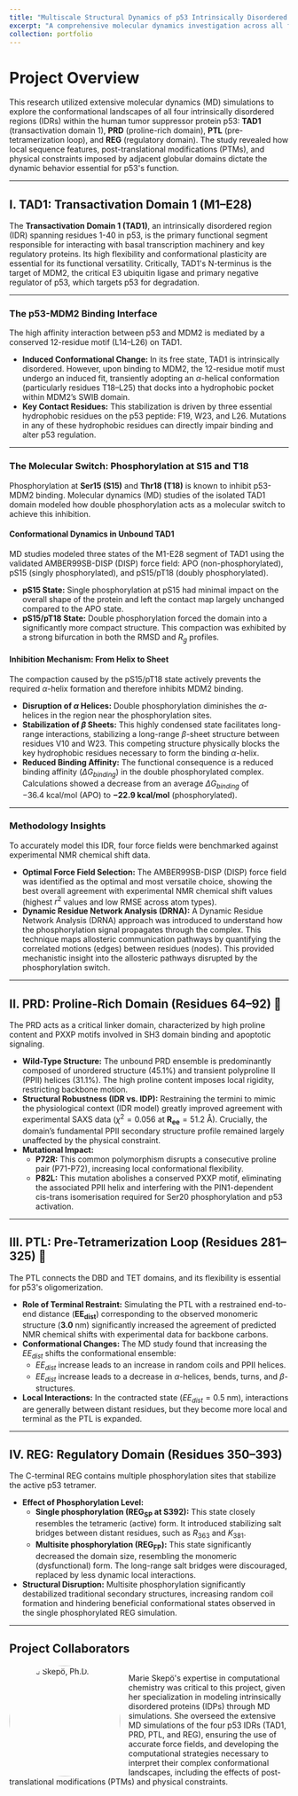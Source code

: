 ```yaml
---
title: "Multiscale Structural Dynamics of p53 Intrinsically Disordered Regions (IDRs)"
excerpt: "A comprehensive molecular dynamics investigation across all four p53 IDRs (TAD1, PRD, PTL, REG) to elucidate how local sequence features, post-translational modifications, and domain context govern the protein's conformational landscape, allostery, and critical regulatory functions. <br/>"
collection: portfolio
---
```


# Project Overview

This research utilized extensive molecular dynamics (MD) simulations to explore the conformational landscapes of all four intrinsically disordered regions (IDRs) within the human tumor suppressor protein p53: **TAD1** (transactivation domain 1), **PRD** (proline-rich domain), **PTL** (pre-tetramerization loop), and **REG** (regulatory domain). The study revealed how local sequence features, post-translational modifications (PTMs), and physical constraints imposed by adjacent globular domains dictate the dynamic behavior essential for p53's function.

---

## I. TAD1: Transactivation Domain 1 (M1–E28)

The **Transactivation Domain 1 (TAD1)**, an intrinsically disordered region (IDR) spanning residues 1-40 in p53, is the primary functional segment responsible for interacting with basal transcription machinery and key regulatory proteins. Its high flexibility and conformational plasticity are essential for its functional versatility. Critically, TAD1's N-terminus is the target of MDM2, the critical E3 ubiquitin ligase and primary negative regulator of p53, which targets p53 for degradation.

---

### The p53-MDM2 Binding Interface

The high affinity interaction between p53 and MDM2 is mediated by a conserved 12-residue motif (L14–L26) on TAD1.

* **Induced Conformational Change:** In its free state, TAD1 is intrinsically disordered. However, upon binding to MDM2, the 12-residue motif must undergo an induced fit, transiently adopting an $\alpha$-helical conformation (particularly residues T18–L25) that docks into a hydrophobic pocket within MDM2’s SWIB domain.
* **Key Contact Residues:** This stabilization is driven by three essential hydrophobic residues on the p53 peptide: F19, W23, and L26. Mutations in any of these hydrophobic residues can directly impair binding and alter p53 regulation.

---

### The Molecular Switch: Phosphorylation at S15 and T18

Phosphorylation at **Ser15 (S15)** and **Thr18 (T18)** is known to inhibit p53-MDM2 binding. Molecular dynamics (MD) studies of the isolated TAD1 domain modeled how double phosphorylation acts as a molecular switch to achieve this inhibition.

#### Conformational Dynamics in Unbound TAD1

MD studies modeled three states of the M1-E28 segment of TAD1 using the validated AMBER99SB-DISP (DISP) force field: APO (non-phosphorylated), pS15 (singly phosphorylated), and pS15/pT18 (doubly phosphorylated).

* **pS15 State:** Single phosphorylation at pS15 had minimal impact on the overall shape of the protein and left the contact map largely unchanged compared to the APO state.
* **pS15/pT18 State:** Double phosphorylation forced the domain into a significantly more compact structure. This compaction was exhibited by a strong bifurcation in both the RMSD and $R_g$ profiles.

#### Inhibition Mechanism: From Helix to Sheet

The compaction caused by the pS15/pT18 state actively prevents the required $\alpha$-helix formation and therefore inhibits MDM2 binding.

* **Disruption of $\alpha$ Helices:** Double phosphorylation diminishes the $\alpha$-helices in the region near the phosphorylation sites.
* **Stabilization of $\beta$ Sheets:** This highly condensed state facilitates long-range interactions, stabilizing a long-range $\beta$-sheet structure between residues V10 and W23. This competing structure physically blocks the key hydrophobic residues necessary to form the binding $\alpha$-helix.
* **Reduced Binding Affinity:** The functional consequence is a reduced binding affinity ($\Delta G_{binding}$) in the double phosphorylated complex. Calculations showed a decrease from an average $\Delta G_{binding}$ of $-36.4\ \text{kcal}/\text{mol}$ (APO) to **$-22.9\ \text{kcal}/\text{mol}$** (phosphorylated).

---

### Methodology Insights

To accurately model this IDR, four force fields were benchmarked against experimental NMR chemical shift data.

* **Optimal Force Field Selection:** The AMBER99SB-DISP (DISP) force field was identified as the optimal and most versatile choice, showing the best overall agreement with experimental NMR chemical shift values (highest $r^2$ values and low RMSE across atom types).
* **Dynamic Residue Network Analysis (DRNA):** A Dynamic Residue Network Analysis (DRNA) approach was introduced to understand how the phosphorylation signal propagates through the complex. This technique maps allosteric communication pathways by quantifying the correlated motions (edges) between residues (nodes). This provided mechanistic insight into the allosteric pathways disrupted by the phosphorylation switch.

---

## II. PRD: Proline-Rich Domain (Residues 64–92) 🧬

The PRD acts as a critical linker domain, characterized by high proline content and PXXP motifs involved in $\text{SH3}$ domain binding and apoptotic signaling.

* **Wild-Type Structure:** The unbound PRD ensemble is predominantly composed of unordered structure (45.1%) and transient polyproline II (PPII) helices (31.1%). The high proline content imposes local rigidity, restricting backbone motion.
* **Structural Robustness (IDR vs. IDP):** Restraining the termini to mimic the physiological context (IDR model) greatly improved agreement with experimental SAXS data ($\chi^{2}=0.056$ at $\mathbf{R_{ee}} = 51.2\ \text{Å}$). Crucially, the domain’s fundamental PPII secondary structure profile remained largely unaffected by the physical constraint.
* **Mutational Impact:**
    * **P72R:** This common polymorphism disrupts a consecutive proline pair (P71-P72), increasing local conformational flexibility.
    * **P82L:** This mutation abolishes a conserved PXXP motif, eliminating the associated PPII helix and interfering with the PIN1-dependent cis-trans isomerisation required for Ser20 phosphorylation and p53 activation.

---

## III. PTL: Pre-Tetramerization Loop (Residues 281–325) 🔗

The PTL connects the DBD and TET domains, and its flexibility is essential for p53's oligomerization.

* **Role of Terminal Restraint:** Simulating the PTL with a restrained end-to-end distance ($\mathbf{EE_{dist}}$) corresponding to the observed monomeric structure ($\mathbf{3.0\ \text{nm}}$) significantly increased the agreement of predicted NMR chemical shifts with experimental data for backbone carbons.
* **Conformational Changes:** The MD study found that increasing the $EE_{dist}$ shifts the conformational ensemble:
    * $EE_{dist}$ increase leads to an increase in random coils and PPII helices.
    * $EE_{dist}$ increase leads to a decrease in $\alpha$-helices, bends, turns, and $\beta$-structures.
* **Local Interactions:** In the contracted state ($EE_{dist}=0.5\ \text{nm}$), interactions are generally between distant residues, but they become more local and terminal as the PTL is expanded.

---

## IV. REG: Regulatory Domain (Residues 350–393)

The C-terminal REG contains multiple phosphorylation sites that stabilize the active p53 tetramer.

* **Effect of Phosphorylation Level:**
    * **Single phosphorylation ($\mathbf{REG_{SP}}$ at S392):** This state closely resembles the tetrameric (active) form. It introduced stabilizing salt bridges between distant residues, such as $R_{363}$ and $K_{381}$.
    * **Multisite phosphorylation ($\mathbf{REG_{FP}}$):** This state significantly decreased the domain size, resembling the monomeric (dysfunctional) form. The long-range salt bridges were discouraged, replaced by less dynamic local interactions.
* **Structural Disruption:** Multisite phosphorylation significantly destabilized traditional secondary structures, increasing random coil formation and hindering beneficial conformational states observed in the single phosphorylated REG simulation.

---

## Project Collaborators

<div style="overflow: auto; margin-bottom: 20px;">
  <img src="{{ '/images/profile-marie-skepo.png' | prepend: site.baseurl }}" alt="Marie Skepö, Ph.D." style="float: left; margin-right: 15px; width: 200px; height: auto; border-radius: 50%;">
  <p>
    Marie Skepö's expertise in computational chemistry was critical to this project, given her specialization in modeling intrinsically disordered proteins (IDPs) through MD simulations. She overseed the extensive MD simulations of the four p53 IDRs (TAD1, PRD, PTL, and REG), ensuring the use of accurate force fields, and developing the computational strategies necessary to interpret their complex conformational landscapes, including the effects of post-translational modifications (PTMs) and physical constraints.
  </p>
</div>
